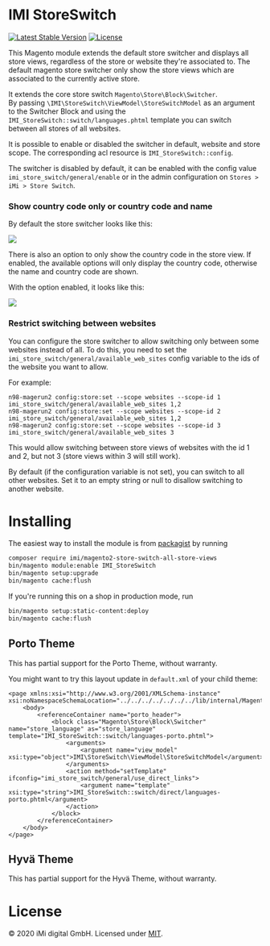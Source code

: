 # IMI StoreSwitch

[![Latest Stable Version](https://poser.pugx.org/imi/magento2-store-switch-all-store-views/version)](https://packagist.org/packages/imi/magento2-store-switch-all-store-views)
[![License](https://poser.pugx.org/imi/magento2-store-switch-all-store-views/license)](https://packagist.org/packages/imi/magento2-store-switch-all-store-views)

This Magento module extends the default store switcher and displays all store views, regardless of the store or website 
they're associated to.
The default magento store switcher only show the store views which are associated to the currently active store.

It extends the core store switch `Magento\Store\Block\Switcher`.  
By passing `\IMI\StoreSwitch\ViewModel\StoreSwitchModel` as an argument to the Switcher Block and using the `IMI_StoreSwitch::switch/languages.phtml` template you can switch between all stores of all websites.

It is possible to enable or disabled the switcher in default, website and store scope. The corresponding acl resource is `IMI_StoreSwitch::config`.

The switcher is disabled by default, it can be enabled with the config value `imi_store_switch/general/enable` or in 
the admin configuration on `Stores > iMi > Store Switch`.

### Show country code only or country code and name

By default the store switcher looks like this: 

![](country-code-and-name.png)

There is also an option to only show the country code in the store view.
If enabled, the available options will only display the country code, otherwise the name and country code are shown.

With the option enabled, it looks like this:

![](country-code-only.png)

### Restrict switching between websites

You can configure the store switcher to allow switching only between some websites instead of all. To do this, you 
need to set the `imi_store_switch/general/available_web_sites` config variable to the ids of the website you want to allow.

For example:

```
n98-magerun2 config:store:set --scope websites --scope-id 1 imi_store_switch/general/available_web_sites 1,2
n98-magerun2 config:store:set --scope websites --scope-id 2 imi_store_switch/general/available_web_sites 1,2
n98-magerun2 config:store:set --scope websites --scope-id 3 imi_store_switch/general/available_web_sites 3  
```

This would allow switching between store views of websites with the id 1 and 2, but not 3 (store views within 3 will still work).

By default (if the configuration variable is not set), you can switch to all other websites. Set it to an empty string or 
null to disallow switching to another website.

# Installing

The easiest way to install the module is from [packagist](https://packagist.org/packages/imi/magento2-store-switch-all-store-views) by running

```bash
composer require imi/magento2-store-switch-all-store-views
bin/magento module:enable IMI_StoreSwitch
bin/magento setup:upgrade
bin/magento cache:flush
```

If you're running this on a shop in production mode, run 

```bash
bin/magento setup:static-content:deploy
bin/magento cache:flush
```
## Porto Theme

This has partial support for the Porto Theme, without warranty.

You might want to try this layout update in `default.xml` of your child theme:

```
<page xmlns:xsi="http://www.w3.org/2001/XMLSchema-instance" xsi:noNamespaceSchemaLocation="../../../../../../../lib/internal/Magento/Framework/View/Layout/etc/page_configuration.xsd">
    <body>
        <referenceContainer name="porto_header">
            <block class="Magento\Store\Block\Switcher" name="store_language" as="store_language" template="IMI_StoreSwitch::switch/languages-porto.phtml">
                <arguments>
                    <argument name="view_model" xsi:type="object">IMI\StoreSwitch\ViewModel\StoreSwitchModel</argument>
                </arguments>
                <action method="setTemplate" ifconfig="imi_store_switch/general/use_direct_links">
                    <argument name="template" xsi:type="string">IMI_StoreSwitch::switch/direct/languages-porto.phtml</argument>
                </action>
            </block>
        </referenceContainer>
    </body>
</page>
```
## Hyvä Theme

This has partial support for the Hyvä Theme, without warranty.

# License

© 2020 iMi digital GmbH. Licensed under [MIT](LICENSE).
